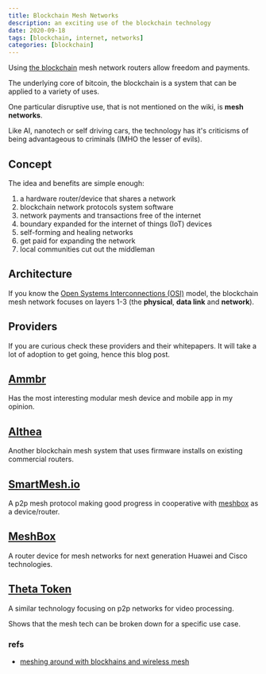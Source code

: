 ```yaml
---
title: Blockchain Mesh Networks
description: an exciting use of the blockchain technology
date: 2020-09-18
tags: [blockchain, internet, networks]
categories: [blockchain]
---
```


Using [the blockchain](https://en.wikipedia.org/wiki/Blockchain) mesh network routers allow freedom and payments.

The underlying core of bitcoin, the blockchain is a system that can be applied to a variety of uses.

One particular disruptive use, that is not mentioned on the wiki, is **mesh networks**.

Like AI, nanotech or self driving cars, the technology has it's criticisms of being advantageous to criminals (IMHO the lesser of evils).

## Concept

The idea and benefits are simple enough:

1. a hardware router/device that shares a network
2. blockchain network protocols system software
3. network payments and transactions free of the internet
4. boundary expanded for the internet of things (IoT) devices
5. self-forming and healing networks
6. get paid for expanding the network
7. local communities cut out the middleman

## Architecture

If you know the [Open Systems Interconnections (OSI)](https://en.wikipedia.org/wiki/OSI_model) model, the blockchain mesh network focuses on layers 1-3 (the **physical**, **data link** and **network**).

## Providers

If you are curious check these providers and their whitepapers.  It will take a lot of adoption to get going, hence this blog post.

## [Ammbr](https://www.ammbr.com/)

Has the most interesting modular mesh device and mobile app in my opinion.  

## [Althea](https://althea.net/)

Another blockchain mesh system that uses firmware installs on existing commercial routers.

## [SmartMesh.io](https://smartmesh.io/)

A p2p mesh protocol making good progress in cooperative with [meshbox](https://meshbox.network/) as a device/router.

## [MeshBox](https://meshbox.network/)

A router device for mesh networks for next generation Huawei and Cisco technologies.

## [Theta Token](https://www.thetatoken.org/)

A similar technology focusing on p2p networks for video processing.

Shows that the mesh tech can be broken down for a specific use case.


### refs

- [meshing around with blockhains and wireless mesh](https://www.publish0x.com/ledgerback/meshing-around-with-blockchains-blockchain-and-wireless-mesh-xxqrln)